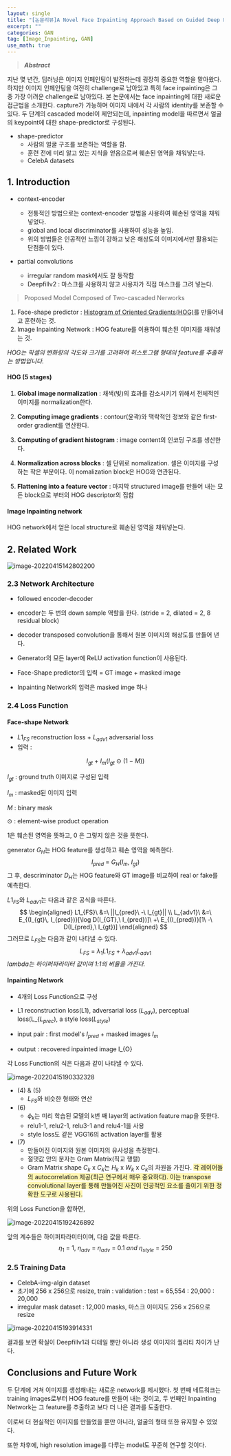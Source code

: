 ```yaml
---
layout: single
title: "[논문리뷰]A Novel Face Inpainting Approach Based on Guided Deep Learning"
excerpt: ""
categories: GAN
tag: [Image_Inpainting, GAN]
use_math: true
---
```


> ***Abstract***

지난 몇 년간, 딥러닝은 이미지 인페인팅이 발전하는데 굉장히 중요한 역할을 맡아왔다. 하지만 이미지 인페인팅을 여전히 challenge로 남아있고 특히 face inpainting은 그 중 가장 어려운 challenge로 남아있다. 본 논문에서는 face inpainting에 대한 새로운 접근법을 소개한다. capture가 가능하며 이미지  내에서 각 사람의 identity를 보존할 수 있다. 두 단계의 cascaded model이 제안되는데, inpainting model을 따르면서 얼굴의 keypoint에 대한 shape-predictor로 구성된다. 

* shape-predictor
  * 사람의 얼굴 구조를 보존하는 역할을 함.
  * 훈련 전에 미리 알고 있는 지식을 얻음으로써 훼손된 영역을 채워넣는다.
  * CelebA datasets



## 1. Introduction

* context-encoder
  * 전통적인 방법으로는 context-encoder 방법을 사용하여 훼손된 영역을 채워넣었다.
  * global and local discriminator를 사용하여 성능을 높임.
  * 위의 방법들은 인공적인 느낌이 강하고 낮은 해상도의 이미지에서만 활용되는 단점들이 있다.

* partial convolutions
  * irregular random mask에서도 잘 동작함
  * Deepfillv2 : 마스크를 사용하지 않고 사용자가 직접 마스크를 그려 넣는다. 



> Proposed Model Composed of Two-cascaded Nerworks

1. Face-shape predictor : [Histogram of Oriented Gradients(HOG)](https://donghwa-kim.github.io/hog.html)를 만들어내고 훈련하는 것.
2. Image Inpainting Network : HOG feature를 이용하여 훼손된 이미지를 채워넣는 것.



*HOG는 픽셀의 변화량의 각도와 크기를 고려하여 히스토그램 형태의 feature를 추출하는 방법입니다.*



#### HOG (5 stages)

1. **Global image normalization** : 채색(빛)의 효과를 감소시키기 위해서 전체적인 이미지를 normalization한다.
2. **Computing image gradients** : contour(윤곽)와 맥락적인 정보와 같은 first-order gradient를 연산한다.
3. **Computing of gradient histogram** : image content의 인코딩 구조를 생산한다.
4. **Normalization across blocks** : 셀 단위로 nomalization. 셀은 이미지를 구성하는 작은 부분이다. 이 nomalization block은 HOG와 연관된다.

5. **Flattening into a feature vector** : 마지막 structured image를 만들어 내는 모든 block으로 부터의 HOG descriptor의 집합

#### Image Inpainting network

HOG network에서 얻은 local structure로 훼손된 영역을 채워넣는다.



## 2. Related Work

![image-20220415142802200](https://raw.githubusercontent.com/kjw9899/kjw9899.github.io/master/kjw9899/kjw9899.github.io/assets/images/image-20220415142802200.png)

### 2.3 Network Architecture

* followed encoder-decoder
* encoder는 두 번의 down sample 역할을 한다. (stride = 2, dilated = 2, 8 residual block)
* decoder transposed convolution을 통해서 원본 이미지의 해상도를 만들어 낸다. 

* Generator의 모든 layer에 ReLU activation function이 사용된다. 

* Face-Shape predictor의 입력 = GT image + masked image
* Inpainting Network의 입력은 masked imge 하나



### 2.4 Loss Function

#### Face-shape Network

* $L1_{FS}$ reconstruction loss + $L_{adv1}$ adversarial loss
* 입력 : 

$$
I_{gt}\ +\ I_m (I_{gt}\ \odot\ (1-M))
$$

$I_{gt}$ : ground truth 이미지로 구성된 입력

$I_{m}$ : masked된 이미지 입력

$M$ : binary mask

$\odot$ : element-wise product operation

1은 훼손된 영역을 뜻하고, 0 은 그렇지 않은 것을 뜻한다.



generator $G_H$는 HOG feature를 생성하고 훼손 영역을 예측한다.
$$
I_{pred}\ =\ G_H(I_m,\ I_{gt})
$$
그 후, descriminator $D_H$는 HOG feature와 GT image를 비교하여 real or fake를 예측한다.

$L1_{FS}$와 $L_{adv1}$는 다음과 같은 공식을 따른다.
$$
\begin{aligned}
L1_{FS}\ &=\ ||I_{pred}\ -\ I_{gt}|| \\
L_{adv1}\ &=\ E_{(I_{gt}\, I_{pred})}[\log D(I_{GT},\ I_{pred})]\ +\ E_{(I_{pred})}[1\ -\ D(I_{pred},\ I_{gt})]
\end{aligned}
$$
그러므로 $L_{FS}$는 다음과 같이 나타낼 수 있다.
$$
L_{FS}\ =\ \lambda_1 L1_{FS}\ +\ \lambda_{adv1}L_{adv1}
$$
*lambda는 하이퍼파라미터 값이며 1:1의 비율을 가진다.*



#### Inpainting Network

* 4개의 Loss Function으로 구성
* L1 reconstruction loss(L1), adversarial loss ($L_{adv}$), perceptual loss(L_{$L_{prec}$), a style loss($L_{style}$)

* input pair : first model's $I_{pred}$ + masked images $I_{m}$
* output : recovered inpainted image I_{O}

각 Loss Function의 식은 다음과 같이 나타낼 수 있다.

![image-20220415190332328](https://raw.githubusercontent.com/kjw9899/kjw9899.github.io/master/kjw9899/kjw9899.github.io/assets/images/image-20220415190332328.png)

* (4) & (5)
  * $L_{FS}$와 비슷한 형태와 연산
* (6)
  * $\phi_{k}$는 미리 학습된 모델의 k번 째 layer의 activation feature map을 뜻한다.
  * relu1-1, relu2-1, relu3-1 and relu4-1을 사용
  * style loss도 같은 VGG16의 activation layer를 활용
* (7)
  * 만들어진 이미지와 원본 이미지의 유사성을 측정한다.
  * 절댓값 안의 분자는 Gram Matrix(직교 행렬)
  * Gram Matrix shape  $C_k$ x $C_k$는 $H_k$ x $W_k$ x $C_k$의 차원을 가진다. <span style='background-color: #fff5b1'>각 레이어들의 autocorrelation 제공(최근 연구에서 매우 중요하다). 이는 transpose convolutional layer를 통해 만들어진 사진이 인공적인 요소를 줄이기 위한 정확한 도구로 사용된다. </span>

위의 Loss Function을 합하면,

![image-20220415192426892](https://raw.githubusercontent.com/kjw9899/kjw9899.github.io/master/kjw9899/kjw9899.github.io/assets/images/image-20220415192426892.png)

앞의 계수들은 하이퍼파라미터이며, 다음 값을 따른다.
$$
\eta_1\ =\ 1,\ \eta_{adv}\ =\ \eta_{adv}\ =\ 0.1\ and\ \eta_{style}\ =\ 250
$$

### 2.5 Training Data

* CelebA-img-algin dataset
* 초기에 256 x 256으로 resize, train : validation : test = 65,554 : 20,000 : 20,000
* irregular mask dataset : 12,000 masks, 마스크 이미지도 256 x 256으로 resize



![image-20220415193914331](https://raw.githubusercontent.com/kjw9899/kjw9899.github.io/master/kjw9899/kjw9899.github.io/assets/images/image-20220415193914331.png)



결과를 보면 확실이 Deepfillv1과 디테일 뿐만 아니라 생성 이미지의 퀄리티 차이가 난다.



## Conclusions and Future Work

두 단계에 거쳐 이미지를 생성해내는 새로운 network를 제시했다. 첫 번째 네트워크는 training images로부터 HOG feature를 만들어 내는 것이고, 두 번째인 Inpainting Network는 그 feature를 추출하고 보다 더 나은 결과를 도출한다. 

이로써 더 현실적인 이미지를 만들었을 뿐만 아니라, 얼굴의 형태 또한 유지할 수 있었다. 

또한 차후에, high resolution image를 다루는 model도 꾸준히 연구할 것이다.



